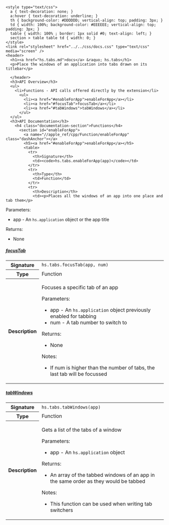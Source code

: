     <style type="text/css">
      a { text-decoration: none; }
      a:hover { text-decoration: underline; }
      th { background-color: #DDDDDD; vertical-align: top; padding: 3px; }
      td { width: 100%; background-color: #EEEEEE; vertical-align: top; padding: 3px; }
      table { width: 100% ; border: 1px solid #0; text-align: left; }
      section > table table td { width: 0; }
    </style>
    <link rel="stylesheet" href="../../css/docs.css" type="text/css" media="screen" />
    <header>
      <h1><a href="hs.tabs.md">docs</a> &raquo; hs.tabs</h1>
      <p>Place the windows of an application into tabs drawn on its titlebar</p>

      </header>
      <h3>API Overview</h3>
      <ul>
        <li>Functions - API calls offered directly by the extension</li>
          <ul>
            <li><a href="#enableForApp">enableForApp</a></li>
            <li><a href="#focusTab">focusTab</a></li>
            <li><a href="#tabWindows">tabWindows</a></li>
          </ul>
      </ul>
      <h3>API Documentation</h3>
        <h4 class="documentation-section">Functions</h4>
          <section id="enableForApp">
            <a name="//apple_ref/cpp/Function/enableForApp" class="dashAnchor"></a>
            <h5><a href="#enableForApp">enableForApp</a></h5>
            <table>
              <tr>
                <th>Signature</th>
                <td><code>hs.tabs.enableForApp(app)</code></td>
              </tr>
              <tr>
                <th>Type</th>
                <td>Function</td>
              </tr>
              <tr>
                <th>Description</th>
                <td><p>Places all the windows of an app into one place and tab them</p>
<p>Parameters:</p>
<ul>
<li>app - An <code>hs.application</code> object or the app title</li>
</ul>
<p>Returns:</p>
<ul>
<li>None</li>
</ul>
</td>
              </tr>
            </table>
          </section>
          <section id="focusTab">
            <a name="//apple_ref/cpp/Function/focusTab" class="dashAnchor"></a>
            <h5><a href="#focusTab">focusTab</a></h5>
            <table>
              <tr>
                <th>Signature</th>
                <td><code>hs.tabs.focusTab(app, num)</code></td>
              </tr>
              <tr>
                <th>Type</th>
                <td>Function</td>
              </tr>
              <tr>
                <th>Description</th>
                <td><p>Focuses a specific tab of an app</p>
<p>Parameters:</p>
<ul>
<li>app - An <code>hs.application</code> object previously enabled for tabbing</li>
<li>num - A tab number to switch to</li>
</ul>
<p>Returns:</p>
<ul>
<li>None</li>
</ul>
<p>Notes:</p>
<ul>
<li>If num is higher than the number of tabs, the last tab will be focussed</li>
</ul>
</td>
              </tr>
            </table>
          </section>
          <section id="tabWindows">
            <a name="//apple_ref/cpp/Function/tabWindows" class="dashAnchor"></a>
            <h5><a href="#tabWindows">tabWindows</a></h5>
            <table>
              <tr>
                <th>Signature</th>
                <td><code>hs.tabs.tabWindows(app)</code></td>
              </tr>
              <tr>
                <th>Type</th>
                <td>Function</td>
              </tr>
              <tr>
                <th>Description</th>
                <td><p>Gets a list of the tabs of a window</p>
<p>Parameters:</p>
<ul>
<li>app - An <code>hs.application</code> object</li>
</ul>
<p>Returns:</p>
<ul>
<li>An array of the tabbed windows of an app in the same order as they would be tabbed</li>
</ul>
<p>Notes:</p>
<ul>
<li>This function can be used when writing tab switchers</li>
</ul>
</td>
              </tr>
            </table>
          </section>
